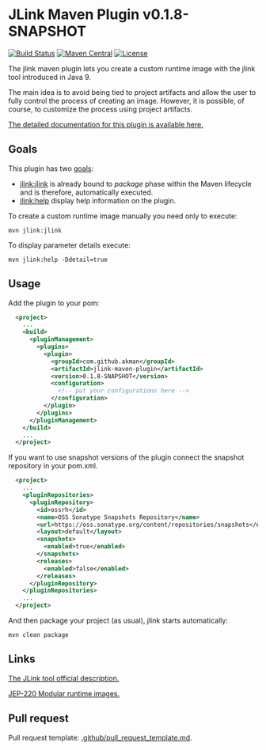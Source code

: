 # JLink Maven Plugin v0.1.8-SNAPSHOT

[![Build Status][travis_badge]][travis_href]
[![Maven Central][central_badge]][central_href]
[![License][license_badge]][license_href]

The jlink maven plugin lets you create a custom runtime image with
the jlink tool introduced in Java 9.

The main idea is to avoid being tied to project artifacts and allow the user
to fully control the process of creating an image. However, it is possible,
of course, to customize the process using project artifacts.

[The detailed documentation for this plugin is available here.][goals]

## Goals

This plugin has two [goals][goals]:

- [jlink:jlink][mojo_jlink] is already bound to *package* phase within the Maven
lifecycle and is therefore, automatically executed.
- [jlink:help][mojo_help] display help information on the plugin.

To create a custom runtime image manually you need only to execute:

```console
mvn jlink:jlink
```

To display parameter details execute:

```console
mvn jlink:help -Ddetail=true
```

## Usage

Add the plugin to your pom:

```xml
  <project>
    ...
    <build>
      <pluginManagement>
        <plugins>
          <plugin>
            <groupId>com.github.akman</groupId>
            <artifactId>jlink-maven-plugin</artifactId>
            <version>0.1.8-SNAPSHOT</version>
            <configuration>
              <!-- put your configurations here -->
            </configuration>
          </plugin>
        </plugins>
      </pluginManagement>
    </build>
    ...
  </project>
```

If you want to use snapshot versions of the plugin connect the snapshot
repository in your pom.xml.

```xml
  <project>
    ...
    <pluginRepositories>
      <pluginRepository>
        <id>ossrh</id>
        <name>OSS Sonatype Snapshots Repository</name>
        <url>https://oss.sonatype.org/content/repositories/snapshots</url>
        <layout>default</layout>
        <snapshots>
          <enabled>true</enabled>
        </snapshots>
        <releases>
          <enabled>false</enabled>
        </releases>
      </pluginRepository>
    </pluginRepositories>
    ...
  </project>
```

And then package your project (as usual), jlink starts automatically:

```console
mvn clean package
```

## Links

[The JLink tool official description.][jlink]

[JEP-220 Modular runtime images.][jep220]

## Pull request

Pull request template: [.github/pull_request_template.md][pull_request].

[travis_badge]: https://travis-ci.com/akman/jlink-maven-plugin.svg?branch=v0.1.8-SNAPSHOT
[travis_href]: https://travis-ci.com/akman/jlink-maven-plugin
[central_badge]: https://img.shields.io/maven-central/v/com.github.akman/jlink-maven-plugin
[central_href]: https://search.maven.org/artifact/com.github.akman/jlink-maven-plugin
[license_badge]: https://img.shields.io/github/license/akman/jlink-maven-plugin.svg
[license_href]: https://github.com/akman/jlink-maven-plugin/blob/master/LICENSE
[goals]: https://akman.github.io/jlink-maven-plugin/plugin-info.html
[mojo_jlink]: https://akman.github.io/jlink-maven-plugin/jlink-mojo.html
[mojo_help]: https://akman.github.io/jlink-maven-plugin/help-mojo.html
[jlink]: https://docs.oracle.com/en/java/javase/14/docs/specs/man/jlink.html
[jep220]: http://openjdk.java.net/jeps/220
[pull_request]: https://github.com/akman/jlink-maven-plugin/blob/master/.github/pull_request_template.md
